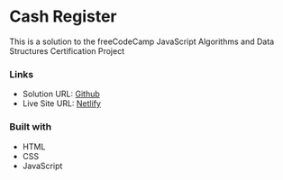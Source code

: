 # Cash Register

This is a solution to the freeCodeCamp JavaScript Algorithms and Data Structures Certification Project

### Links

- Solution URL: [Github]()
- Live Site URL: [Netlify]()

### Built with

- HTML
- CSS
- JavaScript
